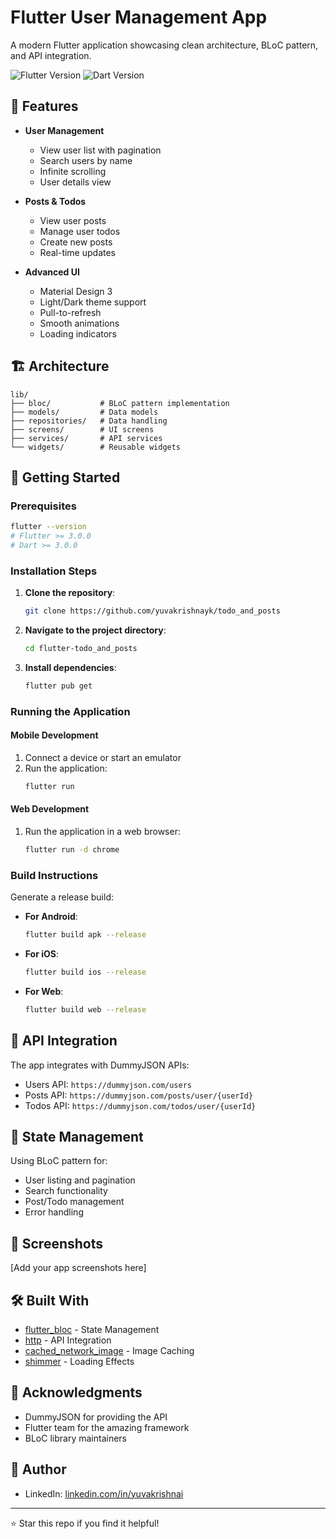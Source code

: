 # Flutter User Management App

A modern Flutter application showcasing clean architecture, BLoC pattern, and API integration.

![Flutter Version](https://img.shields.io/badge/flutter->=3.0.0-blue.svg)
![Dart Version](https://img.shields.io/badge/dart->=3.0.0-blue.svg)


## 🌟 Features

- **User Management**

  - View user list with pagination
  - Search users by name
  - Infinite scrolling
  - User details view

- **Posts & Todos**

  - View user posts
  - Manage user todos
  - Create new posts
  - Real-time updates

- **Advanced UI**
  - Material Design 3
  - Light/Dark theme support
  - Pull-to-refresh
  - Smooth animations
  - Loading indicators

## 🏗️ Architecture

```
lib/
├── bloc/           # BLoC pattern implementation
├── models/         # Data models
├── repositories/   # Data handling
├── screens/        # UI screens
├── services/       # API services
└── widgets/        # Reusable widgets
```

## 🚀 Getting Started

### Prerequisites
```bash
flutter --version
# Flutter >= 3.0.0
# Dart >= 3.0.0
```

### Installation Steps

1. **Clone the repository**:
   ```bash
   git clone https://github.com/yuvakrishnayk/todo_and_posts
   ```

2. **Navigate to the project directory**:
   ```bash
   cd flutter-todo_and_posts
   ```

3. **Install dependencies**:
   ```bash
   flutter pub get
   ```

### Running the Application

#### Mobile Development
1. Connect a device or start an emulator
2. Run the application:
   ```bash
   flutter run
   ```

#### Web Development
1. Run the application in a web browser:
   ```bash
   flutter run -d chrome
   ```

### Build Instructions

Generate a release build:

- **For Android**:
  ```bash
  flutter build apk --release
  ```
- **For iOS**:
  ```bash
  flutter build ios --release
  ```
- **For Web**:
  ```bash
  flutter build web --release
  ```

## 🔌 API Integration

The app integrates with DummyJSON APIs:

- Users API: `https://dummyjson.com/users`
- Posts API: `https://dummyjson.com/posts/user/{userId}`
- Todos API: `https://dummyjson.com/todos/user/{userId}`

## 🎯 State Management

Using BLoC pattern for:

- User listing and pagination
- Search functionality
- Post/Todo management
- Error handling

## 📱 Screenshots

[Add your app screenshots here]

## 🛠️ Built With

- [flutter_bloc](https://pub.dev/packages/flutter_bloc) - State Management
- [http](https://pub.dev/packages/http) - API Integration
- [cached_network_image](https://pub.dev/packages/cached_network_image) - Image Caching
- [shimmer](https://pub.dev/packages/shimmer) - Loading Effects





## 🙏 Acknowledgments

- DummyJSON for providing the API
- Flutter team for the amazing framework
- BLoC library maintainers

## 👤 Author

- LinkedIn: [linkedin.com/in/yuvakrishnai](https://linkedin.com/in/yourprofile)

---

⭐️ Star this repo if you find it helpful!
